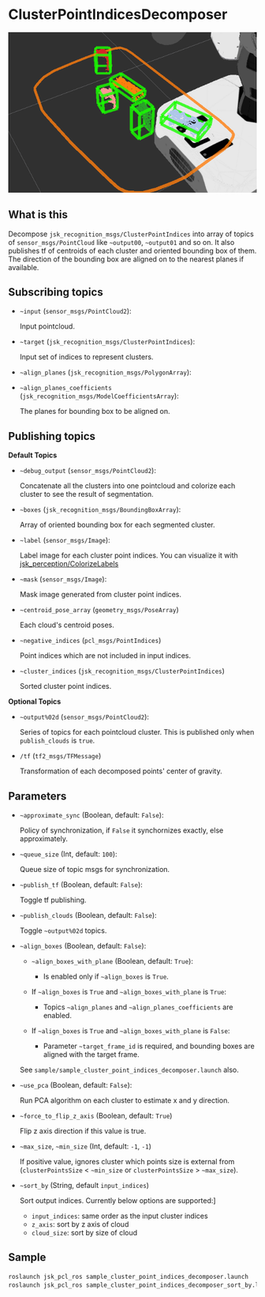 # ClusterPointIndicesDecomposer
![](images/bounding_box.png)
## What is this
Decompose `jsk_recognition_msgs/ClusterPointIndices` into array of topics of `sensor_msgs/PointCloud` like `~output00`, `~output01` and so on.
It also publishes tf of centroids of each cluster and oriented bounding box of them. The direction of the bounding box are aligned on to the nearest planes if available.

## Subscribing topics
* `~input` (`sensor_msgs/PointCloud2`):

   Input pointcloud.
* `~target` (`jsk_recognition_msgs/ClusterPointIndices`):

   Input set of indices to represent clusters.
* `~align_planes` (`jsk_recognition_msgs/PolygonArray`):
* `~align_planes_coefficients` (`jsk_recognition_msgs/ModelCoefficientsArray`):

   The planes for bounding box to be aligned on.

## Publishing topics

**Default Topics**

* `~debug_output` (`sensor_msgs/PointCloud2`):

   Concatenate all the clusters into one pointcloud and colorize each cluster to see the result of segmentation.
* `~boxes` (`jsk_recognition_msgs/BoundingBoxArray`):

   Array of oriented bounding box for each segmented cluster.

* `~label` (`sensor_msgs/Image`):

   Label image for each cluster point indices.
   You can visualize it with [jsk_perception/ColorizeLabels](../../jsk_perception/nodes/colorize_labels.md)

* `~mask` (`sensor_msgs/Image`):

   Mask image generated from cluster point indices.

* `~centroid_pose_array` (`geometry_msgs/PoseArray`)

   Each cloud's centroid poses.

* `~negative_indices` (`pcl_msgs/PointIndices`)

  Point indices which are not included in input indices.

* `~cluster_indices` (`jsk_recognition_msgs/ClusterPointIndices`)

  Sorted cluster point indices.

**Optional Topics**

* `~output%02d` (`sensor_msgs/PointCloud2`):

   Series of topics for each pointcloud cluster.
   This is published only when `publish_clouds` is `true`.

* `/tf` (`tf2_msgs/TFMessage`)

   Transformation of each decomposed points' center of gravity.

## Parameters

* `~approximate_sync` (Boolean, default: `False`):

   Policy of synchronization, if `False` it synchornizes exactly,
   else approximately.
* `~queue_size` (Int, default: `100`):

   Queue size of topic msgs for synchronization.
* `~publish_tf` (Boolean, default: `False`):

   Toggle tf publishing.
* `~publish_clouds` (Boolean, default: `False`):

   Toggle `~output%02d` topics.

* `~align_boxes` (Boolean, default: `False`):

  * `~align_boxes_with_plane` (Boolean, default: `True`):
    * Is enabled only if `~align_boxes` is `True`.

  * If `~align_boxes` is `True` and `~align_boxes_with_plane` is `True`:
    * Topics `~align_planes` and `~align_planes_coefficients` are enabled.
  * If `~align_boxes` is `True` and `~align_boxes_with_plane` is `False`:
    * Parameter `~target_frame_id` is required, and bounding boxes are aligned with the target frame.

  See `sample/sample_cluster_point_indices_decomposer.launch` also.

* `~use_pca` (Boolean, default: `False`):

   Run PCA algorithm on each cluster to estimate x and y direction.

* `~force_to_flip_z_axis` (Boolean, default: `True`)

   Flip z axis direction if this value is true.

* `~max_size`, `~min_size` (Int, default: `-1`, `-1`)

   If positive value, ignores cluster which points size is external from (`clusterPointsSize` < `~min_size` or `clusterPointsSize` > `~max_size`).

* `~sort_by` (String, default `input_indices`)

  Sort output indices. Currently below options are supported:]
    - `input_indices`: same order as the input cluster indices
    - `z_axis`: sort by z axis of cloud
    - `cloud_size`: sort by size of cloud

## Sample

```bash
roslaunch jsk_pcl_ros sample_cluster_point_indices_decomposer.launch
roslaunch jsk_pcl_ros sample_cluster_point_indices_decomposer_sort_by.launch
```
